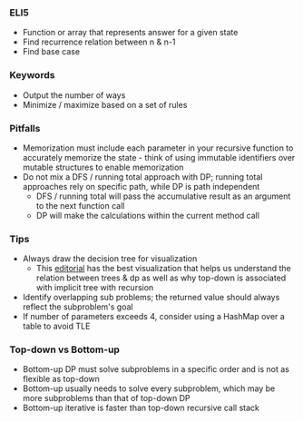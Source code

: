### ELI5
- Function or array that represents answer for a given state
- Find recurrence relation between n & n-1
- Find base case

### Keywords
- Output the number of ways
- Minimize / maximize based on a set of rules

### Pitfalls
- Memorization must include each parameter in your recursive function to accurately memorize the state - think of using immutable identifiers over mutable structures to enable memorization
- Do not mix a DFS / running total approach with DP; running total approaches rely on specific path, while DP is path independent
  - DFS / running total will pass the accumulative result as an argument to the next function call
  - DP will make the calculations within the current method call

### Tips
- Always draw the decision tree for visualization
  - This [editorial](https://leetcode.com/problems/paint-house/editorial/?envType=study-plan-v2&envId=premium-algo-100) has the best visualization that helps us understand the relation between trees & dp as well as why top-down is associated with implicit tree with recursion
- Identify overlapping sub problems; the returned value should always reflect the subproblem's goal
- If number of parameters exceeds 4, consider using a HashMap over a table to avoid TLE

### Top-down vs Bottom-up
- Bottom-up DP must solve subproblems in a specific order and is not as flexible as top-down
- Bottom-up usually needs to solve every subproblem, which may be more subproblems than that of top-down DP
- Bottom-up iterative is faster than top-down recursive call stack
